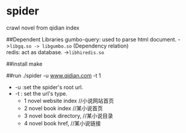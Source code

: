 # spider
crawl novel from qidian index

##Dependent Libraries
gumbo-query: used to parse html document. ->`libgq.so -> libgumbo.so` (Dependency relation)  
redis: act as database. ->`libhiredis.so`   

##install
make 

##run 
./spider -u www.qidian.com -t 1  
  
* -u :set the spider's root url.  
* -t : set the url's type.
    * 1  novel website index  //小说网站首页
    * 2  novel book index  //某小说首页
    * 3  novel book directory, //某小说目录
    * 4  novel book href,  //某小说链接
